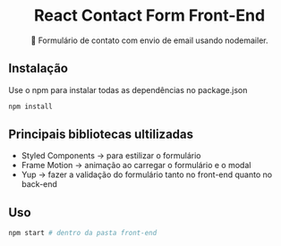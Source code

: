 <h1 align="center"> React Contact Form Front-End </h1>

<p align="center">🚀 Formulário de contato com envio de email usando nodemailer. </p> 

## Instalação

Use o npm para instalar todas as dependências no package.json

```bash
npm install
```

## Principais bibliotecas ultilizadas

* Styled Components -> para estilizar o formulário <br>
* Frame Motion -> animação ao carregar o formulário e o modal <br>
* Yup -> fazer a validação do formulário tanto no front-end quanto no back-end <br>

## Uso

```bash
npm start # dentro da pasta front-end 
```
